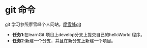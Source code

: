 # git 命令 #

git 学习参照廖雪峰个人网站。[廖雪峰git](https://www.liaoxuefeng.com/wiki/0013739516305929606dd18361248578c67b8067c8c017b000)

- **任务1**:在learnGit 项目上develop分支上提交自己的helloWorld 程序。
- **任务2**:新建一个分支，并且在新分支上新建一个项目。